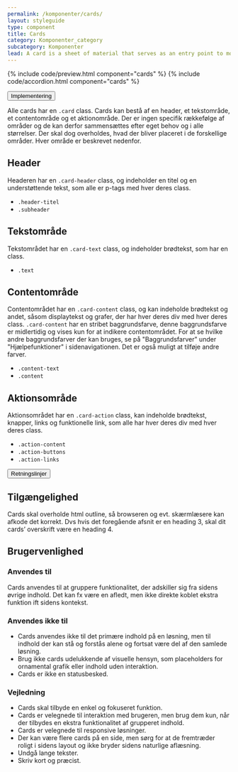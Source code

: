```yaml
---
permalink: /komponenter/cards/
layout: styleguide
type: component
title: Cards
category: Komponenter_category
subcategory: Komponenter 
lead: A card is a sheet of material that serves as an entry point to more detailed information.
---
```


{% include code/preview.html component="cards" %}
{% include code/accordion.html component="cards" %}
<div class="accordion-bordered">
  <button class="button-unstyled accordion-button"
    aria-expanded="false" aria-controls="code-documentation">
    Implementering
  </button>
  <div id="code-documentation" class="accordion-content">
    <section>
        <p>Alle cards har en <code>.card</code> class. Cards kan bestå af en header, et tekstområde, et contentområde og et aktionområde. Der er ingen specifik rækkefølge af områder og de kan derfor sammensættes efter eget behov og i alle størrelser. Der skal dog overholdes, hvad der bliver placeret i de forskellige områder. Hver område er beskrevet nedenfor. </p> 
        <h2 class="h4">Header</h2>
        <p>Headeren har en <code>.card-header</code> class, og indeholder en titel og en understøttende tekst, som alle er p-tags med hver deres class.</p>
        <ul>
          <li><code>.header-titel</code></li>
          <li><code>.subheader</code></li>
        </ul>
        <h2 class="h4">Tekstområde</h2>
        <p>Tekstområdet har en <code>.card-text</code> class, og indeholder brødtekst, som har en class.</p>
        <ul>
          <li><code>.text</code></li>
        </ul>
        <h2 class="h4">Contentområde</h2>
        <p>Contentområdet har en <code>.card-content</code> class, og kan indeholde brødtekst og andet, såsom displaytekst og grafer, der har hver deres div med hver deres class. <code>.card-content</code> har en stribet baggrundsfarve, denne baggrundsfarve er midlertidig og vises kun for at indikere contentområdet. For at se hvilke andre baggrundsfarver der kan bruges, se på "Baggrundsfarver" under "Hjælpefunktioner" i sidenavigationen. Det er også muligt at tilføje andre farver.</p> 
        <ul>
          <li><code>.content-text</code></li>
          <li><code>.content</code></li>
        </ul>
        <h2 class="h4">Aktionsområde</h2>
        <p>Aktionsområdet har en <code>.card-action</code> class, kan indeholde brødtekst, knapper, links og funktionelle link, som alle har hver deres div med hver deres class.</p>
        <ul>
          <li><code>.action-content</code></li>
          <li><code>.action-buttons</code></li>
          <li><code>.action-links</code></li>
        </ul>
    </section>
  </div>
</div>

<div class="accordion-bordered">
  <button class="button-unstyled accordion-button"
      aria-expanded="true" aria-controls="alert-docs">
    Retningslinjer
  </button>
  <div id="alert-docs" aria-hidden="false" class="accordion-content">
     <article>
        <section>
            <h2 class="h4">Tilgængelighed</h2>
            <p>Cards skal overholde html outline, så browseren og evt. skærmlæsere kan afkode det korrekt. Dvs hvis det foregående afsnit er en heading 3, skal dit cards’ overskrift være en heading 4.</p>
        </section>
        <section>
            <h2 class="h4">Brugervenlighed</h2>
            <h3 class="h4">Anvendes til</h3>
            <p>Cards anvendes til at gruppere funktionalitet, der adskiller sig fra sidens øvrige indhold. Det kan fx være en afledt, men ikke direkte koblet ekstra funktion ift sidens kontekst. </p>
            <h3 class="h4">Anvendes ikke til</h3>
            <ul>
                <li>Cards anvendes ikke til det primære indhold på en løsning, men til indhold der kan stå og forstås alene og fortsat være del af den samlede løsning.</li>
                <li>Brug ikke cards udelukkende af visuelle hensyn, som placeholders for ornamental grafik eller indhold uden interaktion.</li>
                <li>Cards er ikke en statusbesked.</li>
            </ul>
            <h3 class="h4">Vejledning</h3>
            <ul>
                <li>Cards skal tilbyde en enkel og fokuseret funktion. </li>
                <li>Cards er velegnede til interaktion med brugeren, men brug dem kun, når der tilbydes en ekstra funktionalitet af grupperet indhold.</li>
                <li>Cards er velegnede til responsive løsninger.</li>
                <li>Der kan være flere cards på en side, men sørg for at de fremtræder roligt i sidens layout og ikke bryder sidens naturlige aflæsning.</li>
                <li>Undgå lange tekster.</li>
                <li>Skriv kort og præcist.</li>
            </ul>
        </section>
    </article>
  </div>
</div>
